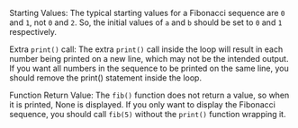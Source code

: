 Starting Values: The typical starting values for a Fibonacci sequence are `0` and `1`, not `0` and `2`. So, the initial values of `a` and `b` should be set to `0` and `1` respectively.

Extra `print()` call: The extra `print()` call inside the loop will result in each number being printed on a new line, which may not be the intended output. If you want all numbers in the sequence to be printed on the same line, you should remove the print() statement inside the loop.

Function Return Value: The `fib()` function does not return a value, so when it is printed, None is displayed. If you only want to display the Fibonacci sequence, you should call `fib(5)` without the `print()` function wrapping it.